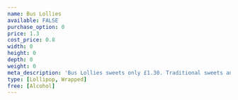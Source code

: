 ```yaml
---
name: Bus Lollies
available: FALSE
purchase_option: 0
price: 1.3
cost_price: 0.8
width: 0
height: 0
depth: 0
weight: 0
meta_description: 'Bus Lollies sweets only £1.30. Traditional sweets and more at Humbugs Confectionery Store. Specialists in satisfying your sweet tooth!'
type: [Lollipop, Wrapped]
free: [Alcohol]
---
```

